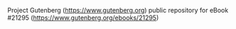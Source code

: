 Project Gutenberg (https://www.gutenberg.org) public repository for eBook #21295 (https://www.gutenberg.org/ebooks/21295)
